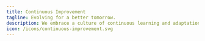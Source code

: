 ```yaml
---
title: Continuous Improvement
tagline: Evolving for a better tomorrow.
description: We embrace a culture of continuous learning and adaptation. Staying at the forefront of sustainable marketing, we deliver innovative solutions tailored to the evolving needs of the space industry and beyond.
icon: /icons/continuous-improvement.svg
---
```

